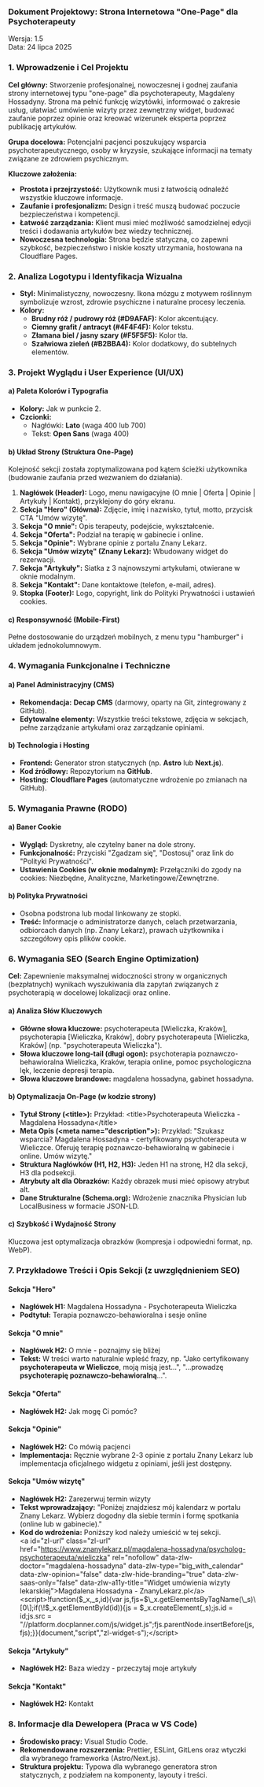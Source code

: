 ### **Dokument Projektowy: Strona Internetowa "One-Page" dla Psychoterapeuty**

Wersja: 1.5  
Data: 24 lipca 2025

### **1\. Wprowadzenie i Cel Projektu**

**Cel główny:** Stworzenie profesjonalnej, nowoczesnej i godnej zaufania strony internetowej typu "one-page" dla psychoterapeuty, Magdaleny Hossadyny. Strona ma pełnić funkcję wizytówki, informować o zakresie usług, ułatwiać umówienie wizyty przez zewnętrzny widget, budować zaufanie poprzez opinie oraz kreować wizerunek eksperta poprzez publikację artykułów.

**Grupa docelowa:** Potencjalni pacjenci poszukujący wsparcia psychoterapeutycznego, osoby w kryzysie, szukające informacji na tematy związane ze zdrowiem psychicznym.

**Kluczowe założenia:**

* **Prostota i przejrzystość:** Użytkownik musi z łatwością odnaleźć wszystkie kluczowe informacje.  
* **Zaufanie i profesjonalizm:** Design i treść muszą budować poczucie bezpieczeństwa i kompetencji.  
* **Łatwość zarządzania:** Klient musi mieć możliwość samodzielnej edycji treści i dodawania artykułów bez wiedzy technicznej.  
* **Nowoczesna technologia:** Strona będzie statyczna, co zapewni szybkość, bezpieczeństwo i niskie koszty utrzymania, hostowana na Cloudflare Pages.

### **2\. Analiza Logotypu i Identyfikacja Wizualna**

* **Styl:** Minimalistyczny, nowoczesny. Ikona mózgu z motywem roślinnym symbolizuje wzrost, zdrowie psychiczne i naturalne procesy leczenia.  
* **Kolory:**  
  * **Brudny róż / pudrowy róż (\#D9AFAF):** Kolor akcentujący.  
  * **Ciemny grafit / antracyt (\#4F4F4F):** Kolor tekstu.  
  * **Złamana biel / jasny szary (\#F5F5F5):** Kolor tła.  
  * **Szałwiowa zieleń (\#B2BBA4):** Kolor dodatkowy, do subtelnych elementów.

### **3\. Projekt Wyglądu i User Experience (UI/UX)**

#### **a) Paleta Kolorów i Typografia**

* **Kolory:** Jak w punkcie 2\.  
* **Czcionki:**  
  * Nagłówki: **Lato** (waga 400 lub 700\)  
  * Tekst: **Open Sans** (waga 400\)

#### **b) Układ Strony (Struktura One-Page)**

Kolejność sekcji została zoptymalizowana pod kątem ścieżki użytkownika (budowanie zaufania przed wezwaniem do działania).

1. **Nagłówek (Header):** Logo, menu nawigacyjne (O mnie | Oferta | Opinie | Artykuły | Kontakt), przyklejony do góry ekranu.  
2. **Sekcja "Hero" (Główna):** Zdjęcie, imię i nazwisko, tytuł, motto, przycisk CTA "Umów wizytę".  
3. **Sekcja "O mnie":** Opis terapeuty, podejście, wykształcenie.  
4. **Sekcja "Oferta":** Podział na terapię w gabinecie i online.  
5. **Sekcja "Opinie":** Wybrane opinie z portalu Znany Lekarz.  
6. **Sekcja "Umów wizytę" (Znany Lekarz):** Wbudowany widget do rezerwacji.  
7. **Sekcja "Artykuły":** Siatka z 3 najnowszymi artykułami, otwierane w oknie modalnym.  
8. **Sekcja "Kontakt":** Dane kontaktowe (telefon, e-mail, adres).  
9. **Stopka (Footer):** Logo, copyright, link do Polityki Prywatności i ustawień cookies.

#### **c) Responsywność (Mobile-First)**

Pełne dostosowanie do urządzeń mobilnych, z menu typu "hamburger" i układem jednokolumnowym.

### **4\. Wymagania Funkcjonalne i Techniczne**

#### **a) Panel Administracyjny (CMS)**

* **Rekomendacja:** **Decap CMS** (darmowy, oparty na Git, zintegrowany z GitHub).  
* **Edytowalne elementy:** Wszystkie treści tekstowe, zdjęcia w sekcjach, pełne zarządzanie artykułami oraz zarządzanie opiniami.

#### **b) Technologia i Hosting**

* **Frontend:** Generator stron statycznych (np. **Astro** lub **Next.js**).  
* **Kod źródłowy:** Repozytorium na **GitHub**.  
* **Hosting:** **Cloudflare Pages** (automatyczne wdrożenie po zmianach na GitHub).

### **5\. Wymagania Prawne (RODO)**

#### **a) Baner Cookie**

* **Wygląd:** Dyskretny, ale czytelny baner na dole strony.  
* **Funkcjonalność:** Przyciski "Zgadzam się", "Dostosuj" oraz link do "Polityki Prywatności".  
* **Ustawienia Cookies (w oknie modalnym):** Przełączniki do zgody na cookies: Niezbędne, Analityczne, Marketingowe/Zewnętrzne.

#### **b) Polityka Prywatności**

* Osobna podstrona lub modal linkowany ze stopki.  
* **Treść:** Informacje o administratorze danych, celach przetwarzania, odbiorcach danych (np. Znany Lekarz), prawach użytkownika i szczegółowy opis plików cookie.

### **6\. Wymagania SEO (Search Engine Optimization)**

**Cel:** Zapewnienie maksymalnej widoczności strony w organicznych (bezpłatnych) wynikach wyszukiwania dla zapytań związanych z psychoterapią w docelowej lokalizacji oraz online.

#### **a) Analiza Słów Kluczowych**

* **Główne słowa kluczowe:** psychoterapeuta \[Wieliczka, Kraków\], psychoterapia \[Wieliczka, Kraków\], dobry psychoterapeuta \[Wieliczka, Kraków\] (np. "psychoterapeuta Wieliczka").  
* **Słowa kluczowe long-tail (długi ogon):** psychoterapia poznawczo-behawioralna Wieliczka, Kraków, terapia online, pomoc psychologiczna lęk, leczenie depresji terapia.  
* **Słowa kluczowe brandowe:** magdalena hossadyna, gabinet hossadyna.

#### **b) Optymalizacja On-Page (w kodzie strony)**

* **Tytuł Strony (\<title\>):** Przykład: \<title\>Psychoterapeuta Wieliczka \- Magdalena Hossadyna\</title\>  
* **Meta Opis (\<meta name="description"\>):** Przykład: "Szukasz wsparcia? Magdalena Hossadyna \- certyfikowany psychoterapeuta w Wieliczce. Oferuję terapię poznawczo-behawioralną w gabinecie i online. Umów wizytę."  
* **Struktura Nagłówków (H1, H2, H3):** Jeden H1 na stronę, H2 dla sekcji, H3 dla podsekcji.  
* **Atrybuty alt dla Obrazków:** Każdy obrazek musi mieć opisowy atrybut alt.  
* **Dane Strukturalne (Schema.org):** Wdrożenie znacznika Physician lub LocalBusiness w formacie JSON-LD.

#### **c) Szybkość i Wydajność Strony**

Kluczowa jest optymalizacja obrazków (kompresja i odpowiedni format, np. WebP).

### **7\. Przykładowe Treści i Opis Sekcji (z uwzględnieniem SEO)**

#### **Sekcja "Hero"**

* **Nagłówek H1:** Magdalena Hossadyna \- Psychoterapeuta Wieliczka  
* **Podtytuł:** Terapia poznawczo-behawioralna i sesje online

#### **Sekcja "O mnie"**

* **Nagłówek H2:** O mnie \- poznajmy się bliżej  
* **Tekst:** W treści warto naturalnie wpleść frazy, np. "Jako certyfikowany **psychoterapeuta w Wieliczce**, moją misją jest...", "...prowadzę **psychoterapię poznawczo-behawioralną**...".

#### **Sekcja "Oferta"**

* **Nagłówek H2:** Jak mogę Ci pomóc?

#### **Sekcja "Opinie"**

* **Nagłówek H2:** Co mówią pacjenci  
* **Implementacja:** Ręcznie wybrane 2-3 opinie z portalu Znany Lekarz lub implementacja oficjalnego widgetu z opiniami, jeśli jest dostępny.

#### **Sekcja "Umów wizytę"**

* **Nagłówek H2:** Zarezerwuj termin wizyty  
* **Tekst wprowadzający:** "Poniżej znajdziesz mój kalendarz w portalu Znany Lekarz. Wybierz dogodny dla siebie termin i formę spotkania (online lub w gabinecie)."  
* **Kod do wdrożenia:** Poniższy kod należy umieścić w tej sekcji.  
  \<a id="zl-url" class="zl-url" href="https://www.znanylekarz.pl/magdalena-hossadyna/psycholog-psychoterapeuta/wieliczka" rel="nofollow" data-zlw-doctor="magdalena-hossadyna" data-zlw-type="big\_with\_calendar" data-zlw-opinion="false" data-zlw-hide-branding="true" data-zlw-saas-only="false" data-zlw-a11y-title="Widget umówienia wizyty lekarskiej"\>Magdalena Hossadyna \- ZnanyLekarz.pl\</a\>\<script\>\!function($\_x,\_s,id){var js,fjs=$\_x.getElementsByTagName(\_s)\[0\];if(\!$\_x.getElementById(id)){js \= $\_x.createElement(\_s);js.id \= id;js.src \= "//platform.docplanner.com/js/widget.js";fjs.parentNode.insertBefore(js,fjs);}}(document,"script","zl-widget-s");\</script\>

#### **Sekcja "Artykuły"**

* **Nagłówek H2:** Baza wiedzy \- przeczytaj moje artykuły

#### **Sekcja "Kontakt"**

* **Nagłówek H2:** Kontakt

### **8\. Informacje dla Dewelopera (Praca w VS Code)**

* **Środowisko pracy:** Visual Studio Code.  
* **Rekomendowane rozszerzenia:** Prettier, ESLint, GitLens oraz wtyczki dla wybranego frameworka (Astro/Next.js).  
* **Struktura projektu:** Typowa dla wybranego generatora stron statycznych, z podziałem na komponenty, layouty i treści.